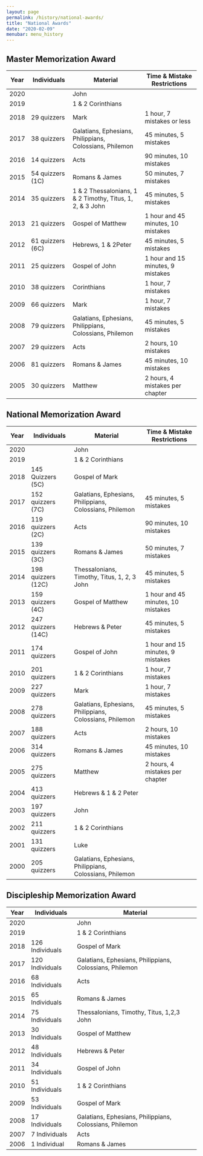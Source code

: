 ```yaml
---
layout: page
permalink: /history/national-awards/
title: "National Awards"
date: "2020-02-09"
menubar: menu_history
---
```


## Master Memorization Award

| Year | Individuals      | Material                                                  | Time & Mistake Restrictions        |
|------|------------------|-----------------------------------------------------------|------------------------------------|
| 2020 |                  | John                                                      |                                    |
| 2019 |                  | 1 & 2 Corinthians                                         |                                    |
| 2018 | 29 quizzers      | Mark                                                      | 1 hour, 7 mistakes or less         |
| 2017 | 38 quizzers      | Galatians, Ephesians, Philippians, Colossians, Philemon   | 45 minutes, 5 mistakes             |
| 2016 | 14 quizzers      | Acts                                                      | 90 minutes, 10 mistakes            |
| 2015 | 54 quizzers (1C) | Romans & James                                            | 50 minutes, 7 mistakes             |
| 2014 | 35 quizzers      | 1 & 2 Thessalonians, 1 & 2 Timothy, Titus, 1, 2, & 3 John | 45 minutes, 5 mistakes             |
| 2013 | 21 quizzers      | Gospel of Matthew                                         | 1 hour and 45 minutes, 10 mistakes |
| 2012 | 61 quizzers (6C) | Hebrews, 1 & 2Peter                                       | 45 minutes, 5 mistakes             |
| 2011 | 25 quizzers      | Gospel of John                                            | 1 hour and 15 minutes, 9 mistakes  |
| 2010 | 38 quizzers      | Corinthians                                               | 1 hour, 7 mistakes                 |
| 2009 | 66 quizzers      | Mark                                                      | 1 hour, 7 mistakes                 |
| 2008 | 79 quizzers      | Galatians, Ephesians, Philippians, Colossians, Philemon   | 45 minutes, 5 mistakes             |
| 2007 | 29 quizzers      | Acts ­                                                    | 2 hours, 10 mistakes               |
| 2006 | 81 quizzers      | Romans & James                                            | 45 minutes, 10 mistakes            |
| 2005 | 30 quizzers      | Matthew                                                   | 2 hours, 4 mistakes per chapter    |

## National Memorization Award

| Year | Individuals        | Material                                                | Time & Mistake Restrictions        |
|------|--------------------|---------------------------------------------------------|------------------------------------|
| 2020 |                    | John                                                    |                                    |
| 2019 |                    | 1 & 2 Corinthians                                       |                                    |
| 2018 | 145 Quizzers (5C)  | Gospel of Mark                                          |                                    |
| 2017 | 152 quizzers (7C)  | Galatians, Ephesians, Philippians, Colossians, Philemon | 45 minutes, 5 mistakes             |
| 2016 | 119 quizzers (2C)  | Acts                                                    | 90 minutes, 10 mistakes            |
| 2015 | 139 quizzers (3C)  | Romans & James                                          | 50 minutes, 7 mistakes             |
| 2014 | 198 quizzers (12C) | Thessalonians, Timothy, Titus, 1, 2, 3 John             | 45 minutes, 5 mistakes             |
| 2013 | 159 quizzers (4C)  | Gospel of Matthew                                       | 1 hour and 45 minutes, 10 mistakes |
| 2012 | 247 quizzers (14C) | Hebrews & Peter                                         | 45 minutes, 5 mistakes             |
| 2011 | 174 quizzers       | Gospel of John                                          | 1 hour and 15 minutes, 9 mistakes  |
| 2010 | 201 quizzers       | 1 & 2 Corinthians                                       | 1 hour, 7 mistakes                 |
| 2009 | 227 quizzers       | Mark                                                    | 1 hour, 7 mistakes                 |
| 2008 | 278 quizzers       | Galatians, Ephesians, Philippians, Colossians, Philemon | 45 minutes, 5 mistakes             |
| 2007 | 188 quizzers       | Acts                                                    | 2 hours, 10 mistakes               |
| 2006 | 314 quizzers       | Romans & James                                          | 45 minutes, 10 mistakes            |
| 2005 | 275 quizzers       | Matthew                                                 | 2 hours, 4 mistakes per chapter    |
| 2004 | 413 quizzers       | Hebrews & 1 & 2 Peter                                   |                                    |
| 2003 | 197 quizzers       | John                                                    |                                    |
| 2002 | 211 quizzers       | 1 & 2 Corinthians                                       |                                    |
| 2001 | 131 quizzers       | Luke                                                    |                                    |
| 2000 | 205 quizzers       | Galatians, Ephesians, Philippians, Colossians, Philemon |                                    |

## Discipleship Memorization Award

| Year | Individuals     | Material                                                |
|------|-----------------|---------------------------------------------------------|
| 2020 |                 | John                                                    |
| 2019 |                 | 1 & 2 Corinthians                                       |
| 2018 | 126 Individuals | Gospel of Mark                                          |
| 2017 | 120 Individuals | Galatians, Ephesians, Philippians, Colossians, Philemon |
| 2016 | 68 Individuals  | Acts                                                    |
| 2015 | 65 Individuals  | Romans & James                                          |
| 2014 | 75 Individuals  | Thessalonians, Timothy, Titus, 1,2,3 John               |
| 2013 | 30 Individuals  | Gospel of Matthew                                       |
| 2012 | 48 Individuals  | Hebrews & Peter                                         |
| 2011 | 34 Individuals  | Gospel of John                                          |
| 2010 | 51 Individuals  | 1 & 2 Corinthians                                       |
| 2009 | 53 Individuals  | Gospel of Mark                                          |
| 2008 | 17 Individuals  | Galatians, Ephesians, Philippians, Colossians, Philemon |
| 2007 | 7 Individuals   | Acts                                                    |
| 2006 | 1 Individual    | Romans & James                                          |

